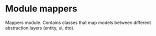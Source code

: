 # Module mappers

Mappers module. Contains classes that map models between different abstraction layers (entity, ui, dto).

